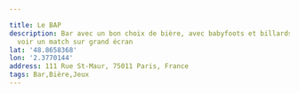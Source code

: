 ```yaml
---

title: Le BAP
description: Bar avec un bon choix de bière, avec babyfoots et billards ! Cool pour
  voir un match sur grand écran
lat: '48.8658368'
lon: '2.3770144'
address: 111 Rue St-Maur, 75011 Paris, France
tags: Bar,Bière,Jeux
---
```

